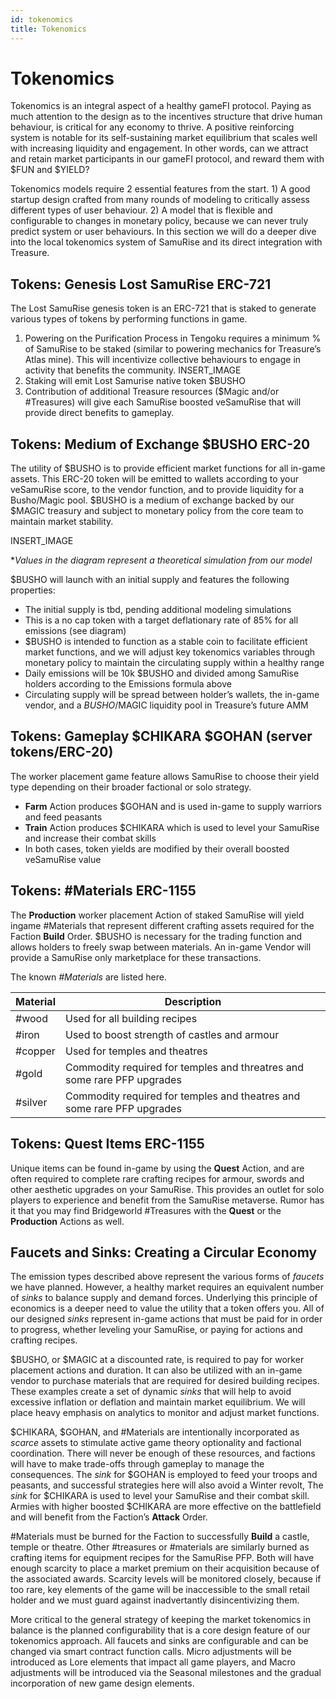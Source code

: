 ```yaml
---
id: tokenomics
title: Tokenomics
---
```


# Tokenomics

Tokenomics is an integral aspect of a healthy gameFI protocol. Paying as much attention to the design as to the incentives structure that drive human behaviour, is critical for any economy to thrive. A positive reinforcing system is notable for its self-sustaining market equilibrium that scales well with increasing liquidity and engagement. In other words, can we attract and retain market participants in our gameFI protocol, and reward them with $FUN and $YIELD?

Tokenomics models require 2 essential features from the start. 1) A good startup design crafted from many rounds of modeling to critically assess different types of user behaviour. 2) A model that is flexible and configurable to changes in monetary policy, because we can never truly predict system or user behaviours. In this section we will do a deeper dive into the local tokenomics system of SamuRise and its direct integration with Treasure.

## Tokens: Genesis Lost SamuRise ERC-721

The Lost SamuRise genesis token is an ERC-721 that is staked to generate various types of tokens by performing functions in game. 

1. Powering on the Purification Process in Tengoku requires a minimum % of SamuRise to be staked (similar to powering mechanics for Treasure’s Atlas mine). This will incentivize collective behaviours to engage in activity that benefits the community. INSERT_IMAGE
1. Staking will emit Lost Samurise native token $BUSHO
1. Contribution of additional Treasure resources ($Magic and/or #Treasures) will give each SamuRise boosted veSamuRise that will provide direct benefits to gameplay.

## Tokens: Medium of Exchange $BUSHO ERC-20

The utility of $BUSHO is to provide efficient market functions for all in-game assets. This ERC-20 token will be emitted to wallets according to your veSamuRise score, to the vendor function, and to provide liquidity for a Busho/Magic pool. $BUSHO is a medium of exchange backed by our $MAGIC treasury and subject to monetary policy from the core team to maintain market stability.

INSERT_IMAGE

**Values in the diagram represent a theoretical simulation from our model*

$BUSHO will launch with an initial supply and features the following properties:

* The initial supply is tbd, pending additional modeling simulations
* This is a no cap token with a target deflationary rate of 85% for all emissions (see diagram)
* $BUSHO is intended to function as a stable coin to facilitate efficient market functions, and we will adjust key tokenomics variables through monetary policy to maintain the circulating supply within a healthy range
* Daily emissions will be 10k $BUSHO and divided among SamuRise holders according to the Emissions formula above
* Circulating supply will be spread between holder’s wallets, the in-game vendor, and a $BUSHO/$MAGIC liquidity pool in Treasure’s future AMM

## Tokens: Gameplay $CHIKARA $GOHAN (server tokens/ERC-20)

The worker placement game feature allows SamuRise to choose their yield type depending on their broader factional or solo strategy.

* **Farm** Action produces $GOHAN and is used in-game to supply warriors and feed peasants
* **Train** Action produces $CHIKARA which is used to level your SamuRise and increase their combat skills
* In both cases, token yields are modified by their overall boosted veSamuRise value

## Tokens: #Materials ERC-1155

The **Production** worker placement Action of staked SamuRise will yield ingame #Materials that represent different crafting assets required for the Faction **Build** Order. $BUSHO is necessary for the trading function and allows holders to freely swap between materials. An in-game Vendor will provide a SamuRise only marketplace for these transactions.

The known *#Materials* are listed here.

| Material      | Description |
| ----------- | ----------- |
| #wood      | Used for all building recipes       |
| #iron   | Used to boost strength of castles and armour        |
| #copper   | Used for temples and theatres        |
| #gold   | Commodity required for temples and threatres and some rare PFP upgrades        |
| #silver   | Commodity required for temples and theatres and some rare PFP upgrades        |

## Tokens: Quest Items ERC-1155

Unique items can be found in-game by using the **Quest** Action, and are often required to complete rare crafting recipes for armour, swords and other aesthetic upgrades on your SamuRise. This provides an outlet for solo players to experience and benefit from the SamuRise metaverse. Rumor has it that you may find Bridgeworld #Treasures with the **Quest** or the **Production** Actions as well.

## Faucets and Sinks: Creating a Circular Economy

The emission types described above represent the various forms of *faucets* we have planned. However, a healthy market requires an equivalent number of *sinks* to balance supply and demand forces. Underlying this principle of economics is a deeper need to value the utility that a token offers you. All of our designed *sinks* represent in-game actions that must be paid for in order to progress, whether leveling your SamuRise, or paying for actions and crafting recipes.

$BUSHO, or $MAGIC at a discounted rate, is required to pay for worker placement actions and duration. It can also be utilized with an in-game vendor to purchase materials that are required for desired building recipes. These examples create a set of dynamic *sinks* that will help to avoid excessive inflation or deflation and maintain market equilibrium. We will place heavy emphasis on analytics to monitor and adjust market functions.

$CHIKARA, $GOHAN, and #Materials  are intentionally incorporated as *scarce* assets to stimulate active game theory optionality and factional coordination. There will never be enough of these resources, and factions will have to make trade-offs through gameplay to manage the consequences. The *sink* for $GOHAN is employed to feed your troops and peasants, and successful strategies here will also avoid a Winter revolt, The *sink* for $CHIKARA is used to level your SamuRise and their combat skill. Armies with higher boosted $CHIKARA are more effective on the battlefield and will benefit from the Faction’s **Attack** Order.

#Materials must be burned for the Faction to successfully **Build** a castle, temple or theatre. Other #treasures or #materials are similarly burned as crafting items for equipment recipes for the SamuRise PFP. Both will have enough scarcity to place a market premium on their acquisition because of the associated awards. Scarcity levels will be monitored closely, because if too rare, key elements of the game will be inaccessible to the small retail holder and we must guard against inadvertantly disincentivizing them.

More critical to the general strategy of keeping the market tokenomics in balance is the planned configurability that is a core design feature of our tokenomics approach. All faucets and sinks are configurable and can be changed via smart contract function calls. Micro adjustments will be introduced as Lore elements that impact all game players, and Macro adjustments will be introduced via the Seasonal milestones and the gradual incorporation of new game design elements.
